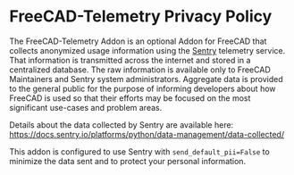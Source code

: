 # FreeCAD-Telemetry Privacy Policy

The FreeCAD-Telemetry Addon is an optional Addon for FreeCAD that collects anonymized usage information
using the [Sentry](https://sentry.io) telemetry service. That information is transmitted across the internet and
stored in a centralized database. The raw information is available only to FreeCAD Maintainers and Sentry system
administrators. Aggregate data is provided to the general public for the purpose of informing developers about how
FreeCAD is used so that their efforts may be focused on the most significant use-cases and problem areas.

Details about the data collected by Sentry are available here:
https://docs.sentry.io/platforms/python/data-management/data-collected/

This addon is configured to use Sentry with `send_default_pii=False` to minimize the data sent and to protect your
personal information.